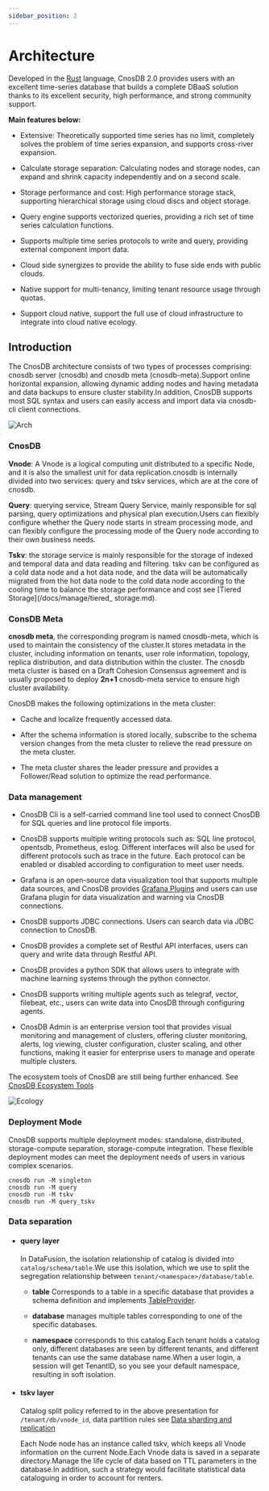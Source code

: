 ```yaml
---
sidebar_position: 2
---
```


# Architecture

Developed in the [Rust](https://www.rust-lang.org/) language, CnosDB 2.0 provides users with an excellent time-series database that builds a complete DBaaS solution thanks to its excellent security, high performance, and strong community support.

**Main features below:**

- Extensive: Theoretically supported time series has no limit, completely solves the problem of time series expansion, and supports cross-river expansion.

- Calculate storage separation: Calculating nodes and storage nodes, can expand and shrink capacity independently and on a second scale.

- Storage performance and cost: High performance storage stack, supporting hierarchical storage using cloud discs and object storage.

- Query engine supports vectorized queries, providing a rich set of time series calculation functions.

- Supports multiple time series protocols to write and query, providing external component import data.

- Cloud side synergizes to provide the ability to fuse side ends with public clouds.

- Native support for multi-tenancy, limiting tenant resource usage through quotas.

- Support cloud native, support the full use of cloud infrastructure to integrate into cloud native ecology.

## Introduction

The CnosDB architecture consists of two types of processes comprising: cnosdb server (cnosdb) and cnosdb meta (cnosdb-meta).Support online horizontal expansion, allowing dynamic adding nodes and having metadata and data backups to ensure cluster stability.In addition, CnosDB supports most SQL syntax and users can easily access and import data via cnosdb-cli client connections.

![Arch](/img/arch.png)

### CnosDB

**Vnode**: A Vnode is a logical computing unit distributed to a specific Node, and it is also the smallest unit for data replication.cnosdb is internally divided into two services: query and tskv services, which are at the core of cnosdb.

**Query**: querying service, Stream Query Service, mainly responsible for sql parsing, query optimizations and physical plan execution.Users can flexibly configure whether the Query node starts in stream processing mode, and can flexibly configure the processing mode of the Query node according to their own business needs.

**Tskv**: the storage service is mainly responsible for the storage of indexed and temporal data and data reading and filtering. tskv can be configured as a cold data node and a hot data node, and the data will be automatically migrated from the hot data node to the cold data node according to the cooling time to balance the storage performance and cost see [Tiered Storage](/docs/manage/tiered_ storage.md).

### ConsDB Meta

**cnosdb meta**, the corresponding program is named  cnosdb-meta, which is used to maintain the consistency of the cluster.It stores metadata in the cluster, including information on tenants, user role information, topology, replica distribution, and data distribution within the cluster.
The cnosdb meta cluster is based on a Draft Cohesion Consensus agreement and is usually proposed to deploy **2n+1** cnosdb-meta service to ensure high cluster availability.

CnosDB makes the following optimizations in the meta cluster:

- Cache and localize frequently accessed data.

- After the schema information is stored locally, subscribe to the schema version changes from the meta cluster to relieve the read pressure on the meta cluster.

- The meta cluster shares the leader pressure and provides a Follower/Read solution to optimize the read performance.

### Data management

- CnosDB Cli is a self-carried command line tool used to connect CnosDB for SQL queries and line protocol file imports.

- CnosDB supports multiple writing protocols such as: SQL line protocol, opentsdb, Prometheus, eslog. Different interfaces will also be used for different protocols such as trace in the future. Each protocol can be enabled or disabled according to configuration to meet user needs.

- Grafana is an open-source data visualization tool that supports multiple data sources, and CnosDB provides [Grafana Plugins](https://grafana.com/grafana/plugins/cnosdb-database) and users can use Grafana plugin for data visualization and warning via CnosDB connections.

- CnosDB supports JDBC connections. Users can search data via JDBC connection to CnosDB.

- CnosDB provides a complete set of Restful API interfaces, users can query and write data through Restful API.

- CnosDB provides a python SDK that allows users to integrate with machine learning systems through the python connector.

- CnosDB supports writing multiple agents such as telegraf, vector, filebeat, etc., users can write data into CnosDB through configuring agents.

- CnosDB Admin is an enterprise version tool that provides visual monitoring and management of clusters, offering cluster monitoring, alerts, log viewing, cluster configuration, cluster scaling, and other functions, making it easier for enterprise users to manage and operate multiple clusters.

The ecosystem tools of CnosDB are still being further enhanced. See [CnosDB Ecosystem Tools](/docs/reference/tools.md)

![Ecology](/img/app_arch.png)

### Deployment Mode

CnosDB supports multiple deployment modes: standalone, distributed, storage-compute separation, storage-compute integration. These flexible deployment modes can meet the deployment needs of users in various complex scenarios.

```
cnosdb run -M singleton
cnosdb run -M query
cnosdb run -M tskv
cnosdb run -M query_tskv
```

### Data separation

- #### query layer

  In DataFusion, the isolation relationship of catalog is divided into `catalog/schema/table`.We use this isolation, which we use to split the segregation relationship between `tenant/<namespace>/database/table`.

  - **table** Corresponds to a table in a specific database that provides a schema definition and implements [TableProvider](https://datafusion.apache.org/library-user-guide/custom-table-provider.html).

  - **database** manages multiple tables corresponding to one of the specific databases.

  - **namespace** corresponds to this catalog.Each tenant holds a catalog only, different databases are seen by different tenants, and different tenants can use the same database name.When a user login, a session will get TenantID, so you see your default namespace, resulting in soft isolation.

- #### tskv layer

  Catalog split policy referred to in the above presentation for `/tenant/db/vnode_id`, data partition rules see [Data sharding and replication](./replica)

  Each Node node has an instance called tskv, which keeps all Vnode information on the current Node.Each Vnode data is saved in a separate directory.Manage the life cycle of data based on TTL parameters in the database.In addition, such a strategy would facilitate statistical data cataloguing in order to account for renters.
